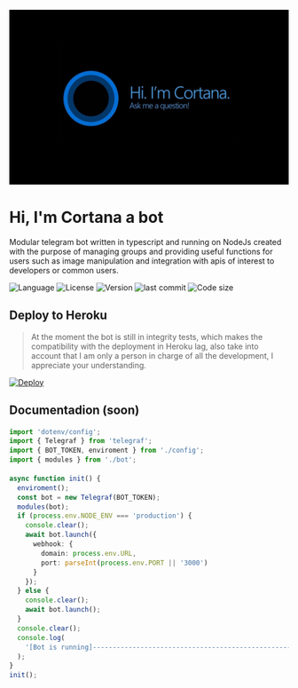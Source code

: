 ![logo](./docs/banner.jpg)

# Hi, I'm Cortana a bot

Modular telegram bot written in typescript and running on NodeJs created with the purpose of managing groups and providing useful functions for users such as image manipulation and integration with apis of interest to developers or common users.

![Language](https://img.shields.io/badge/TypeScript-007ACC?style=for-the-badge&logo=typescript&logoColor=white)
![License](https://img.shields.io/github/license/carlos-burelo/CortanaTs?style=for-the-badge)
![Version](https://img.shields.io/github/package-json/v/carlos-burelo/cortanats?style=for-the-badge)
![last commit](https://img.shields.io/github/last-commit/carlos-burelo/cortanats?style=for-the-badge)
![Code size](https://img.shields.io/github/languages/code-size/carlos-burelo/cortanats?style=for-the-badge)

## Deploy to Heroku

> At the moment the bot is still in integrity tests, which makes the compatibility with the deployment in Heroku lag, also take into account that I am only a person in charge of all the development, I appreciate your understanding.

<p align="left"><a href="https://heroku.com/deploy?template=https://github.com/carlos-burelo/CortanaTs/tree/master"> <img src="https://www.herokucdn.com/deploy/button.svg" alt="Deploy" /></a></p>

## Documentadion (soon)

```ts
import 'dotenv/config';
import { Telegraf } from 'telegraf';
import { BOT_TOKEN, enviroment } from './config';
import { modules } from './bot';

async function init() {
  enviroment();
  const bot = new Telegraf(BOT_TOKEN);
  modules(bot);
  if (process.env.NODE_ENV === 'production') {
    console.clear();
    await bot.launch({
      webhook: {
        domain: process.env.URL,
        port: parseInt(process.env.PORT || '3000')
      }
    });
  } else {
    console.clear();
    await bot.launch();
  }
  console.clear();
  console.log(
    '[Bot is running]----------------------------------------------------------------------------------'
  );
}
init();
```
